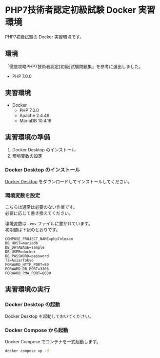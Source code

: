 # PHP7技術者認定初級試験 Docker 実習環境

PHP7初級試験の Docker 実習環境です。

## 環境

「徹底攻略PHP7技術者認定[初級]試験問題集』を参考に選出しました。


* PHP 7.0.0

## 実習環境

* Docker
  * PHP 7.0.0
  * Apache 2.4.46
  * MariaDB 10.4.18

## 実習環境の準備

1. Docker Desktop のインストール
2. 環境変数の設定

### Docker Desktop のインストール

[Docker Desktop](https://www.docker.com/products/docker-desktop/) をダウンロードしてインストールしてください。

### 環境変数を設定

こちらは通常は必要のない作業です。  
必要に応じて書き換えてください。

環境変数は `.env` ファイルに書かれています。  
初期値は下記のとおりです。

```.env
COMPOSE_PROJECT_NAME=php7nlexam
DB_HOST=mariadb
DB_DATABASE=sample
DB_USER=docker
DB_PASSWORD=password
TZ=Asia/Tokyo
FORWARD_HTTP_PORT=80
FORWARD_DB_PORT=3306
FORWARD_PMA_PORT=8080
```

## 実習環境の実行

### Docker Desktop の起動

Docker Desktop を起動しておいてください。

### Docker Compose から起動

Docker Compose でコンテナを一式起動します。

```sh
docker compose up -d
```
